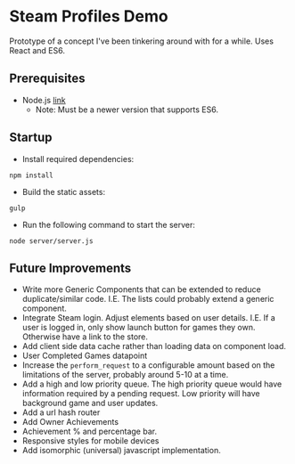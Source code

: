 # Steam Profiles Demo

Prototype of a concept I've been tinkering around with for a while. Uses React and ES6.

## Prerequisites
- Node.js [link](https://nodejs.org/)
  - Note: Must be a newer version that supports ES6.

## Startup
- Install required dependencies:
```
npm install
```
- Build the static assets:
```
gulp
```
- Run the following command to start the server:
```
node server/server.js
```

## Future Improvements
- Write more Generic Components that can be extended to reduce duplicate/similar code. I.E. The lists could probably extend a generic component.
- Integrate Steam login. Adjust elements based on user details. I.E. If a user is logged in, only show launch button for games they own. Otherwise have a link to the store.
- Add client side data cache rather than loading data on component load.
- User Completed Games datapoint
- Increase the `perform_request` to a configurable amount based on the limitations of the server, probably around 5-10 at a time.
- Add a high and low priority queue. The high priority queue would have information required by a pending request. Low priority will have background game and user updates.
- Add a url hash router
- Add Owner Achievements
- Achievement % and percentage bar.
- Responsive styles for mobile devices
- Add isomorphic (universal) javascript implementation.
